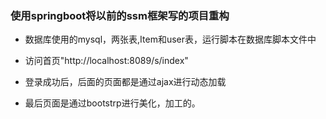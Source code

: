 ### 使用springboot将以前的ssm框架写的项目重构

- 数据库使用的mysql，两张表,Item和user表，运行脚本在数据库脚本文件中

- 访问首页"http://localhost:8089/s/index"

- 登录成功后，后面的页面都是通过ajax进行动态加载

- 最后页面是通过bootstrp进行美化，加工的。